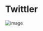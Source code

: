 # Twittler

![image](https://github.com/Hamdalla2/Twittler/assets/69909791/cb7de92b-52b9-466f-bb07-4ae30582d917)
